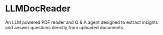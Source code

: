 # LLMDocReader
An LLM powered PDF reader and Q &amp; A agent designed to extract insights and answer questions directly from uploaded documents.
